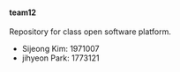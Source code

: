 #### team12
Repository for class open software platform.
* Sijeong Kim: 1971007
* jihyeon Park: 1773121
